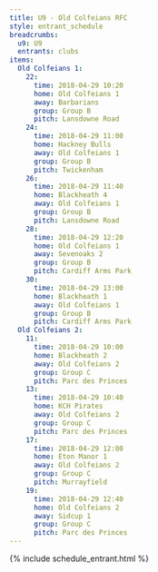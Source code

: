 ```yaml
---
title: U9 - Old Colfeians RFC
style: entrant_schedule
breadcrumbs:
  u9: U9
  entrants: clubs
items:
  Old Colfeians 1:
    22:
      time: 2018-04-29 10:20
      home: Old Colfeians 1
      away: Barbarians
      group: Group B
      pitch: Lansdowne Road
    24:
      time: 2018-04-29 11:00
      home: Hackney Bulls
      away: Old Colfeians 1
      group: Group B
      pitch: Twickenham
    26:
      time: 2018-04-29 11:40
      home: Blackheath 4
      away: Old Colfeians 1
      group: Group B
      pitch: Lansdowne Road
    28:
      time: 2018-04-29 12:20
      home: Old Colfeians 1
      away: Sevenoaks 2
      group: Group B
      pitch: Cardiff Arms Park
    30:
      time: 2018-04-29 13:00
      home: Blackheath 1
      away: Old Colfeians 1
      group: Group B
      pitch: Cardiff Arms Park
  Old Colfeians 2:
    11:
      time: 2018-04-29 10:00
      home: Blackheath 2
      away: Old Colfeians 2
      group: Group C
      pitch: Parc des Princes
    13:
      time: 2018-04-29 10:40
      home: KCH Pirates
      away: Old Colfeians 2
      group: Group C
      pitch: Parc des Princes
    17:
      time: 2018-04-29 12:00
      home: Eton Manor 1
      away: Old Colfeians 2
      group: Group C
      pitch: Murrayfield
    19:
      time: 2018-04-29 12:40
      home: Old Colfeians 2
      away: Sidcup 1
      group: Group C
      pitch: Parc des Princes
---
```


{% include schedule_entrant.html %}
